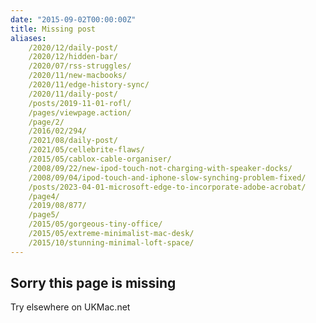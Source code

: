 ```yaml
---
date: "2015-09-02T00:00:00Z"
title: Missing post
aliases:
    /2020/12/daily-post/
    /2020/12/hidden-bar/
    /2020/07/rss-struggles/
    /2020/11/new-macbooks/
    /2020/11/edge-history-sync/
    /2020/11/daily-post/
    /posts/2019-11-01-rofl/
    /pages/viewpage.action/
    /page/2/
    /2016/02/294/
    /2021/08/daily-post/
    /2021/05/cellebrite-flaws/
    /2015/05/cablox-cable-organiser/
    /2008/09/22/new-ipod-touch-not-charging-with-speaker-docks/
    /2008/09/04/ipod-touch-and-iphone-slow-synching-problem-fixed/
    /posts/2023-04-01-microsoft-edge-to-incorporate-adobe-acrobat/
    /page4/
    /2019/08/877/
    /page5/
    /2015/05/gorgeous-tiny-office/
    /2015/05/extreme-minimalist-mac-desk/
    /2015/10/stunning-minimal-loft-space/
---
```

## Sorry this page is missing

Try elsewhere on UKMac.net
